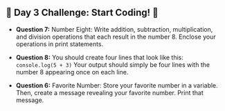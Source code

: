 ## 🚀 Day 3 Challenge: Start Coding! 🚀

- **Question 7:** Number Eight: Write addition, subtraction, multiplication, and division operations that each result in the number 8. Enclose your operations in print statements.

- **Question 8:** You should create four lines that look like this:
`console.log(5 + 3)`
Your output should simply be four lines with the number 8 appearing once on each line.

- **Question 6:** Favorite Number: Store your favorite number in a variable. Then, create a message revealing your favorite number. Print that message.
